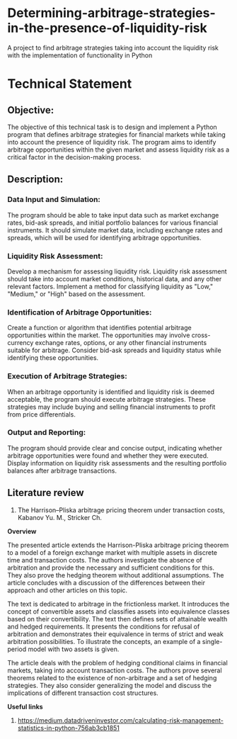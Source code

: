 # Determining-arbitrage-strategies-in-the-presence-of-liquidity-risk
A project to find arbitrage strategies taking into account the liquidity risk with the implementation of functionality in Python

# Technical Statement 


## Objective:

The objective of this technical task is to design and implement a Python program that defines arbitrage strategies for financial markets while taking into account the presence of liquidity risk. The program aims to identify arbitrage opportunities within the given market and assess liquidity risk as a critical factor in the decision-making process.

## Description:

### Data Input and Simulation:

The program should be able to take input data such as market exchange rates, bid-ask spreads, and initial portfolio balances for various financial instruments.
It should simulate market data, including exchange rates and spreads, which will be used for identifying arbitrage opportunities.

### Liquidity Risk Assessment:

Develop a mechanism for assessing liquidity risk. Liquidity risk assessment should take into account market conditions, historical data, and any other relevant factors.
Implement a method for classifying liquidity as "Low," "Medium," or "High" based on the assessment.

### Identification of Arbitrage Opportunities:
Create a function or algorithm that identifies potential arbitrage opportunities within the market. The opportunities may involve cross-currency exchange rates, options, or any other financial instruments suitable for arbitrage.
Consider bid-ask spreads and liquidity status while identifying these opportunities.

### Execution of Arbitrage Strategies:
When an arbitrage opportunity is identified and liquidity risk is deemed acceptable, the program should execute arbitrage strategies.
These strategies may include buying and selling financial instruments to profit from price differentials.

### Output and Reporting:

The program should provide clear and concise output, indicating whether arbitrage opportunities were found and whether they were executed.
Display information on liquidity risk assessments and the resulting portfolio balances after arbitrage transactions.


## Literature review

1. The Harrison–Pliska arbitrage pricing theorem under transaction costs, Kabanov Yu. M., Stricker Ch.

**Overview**

The presented article extends the Harrison-Pliska arbitrage pricing theorem to a model of a foreign exchange market with multiple assets in discrete time and transaction costs. The authors investigate the absence of arbitration and provide the necessary and sufficient conditions for this. They also prove the hedging theorem without additional assumptions. The article concludes with a discussion of the differences between their approach and other articles on this topic.

The text is dedicated to arbitrage in the frictionless market. It introduces the concept of convertible assets and classifies assets into equivalence classes based on their convertibility. The text then defines sets of attainable wealth and hedged requirements. It presents the conditions for refusal of arbitration and demonstrates their equivalence in terms of strict and weak arbitration possibilities. To illustrate the concepts, an example of a single-period model with two assets is given.

The article deals with the problem of hedging conditional claims in financial markets, taking into account transaction costs. The authors prove several theorems related to the existence of non-arbitrage and a set of hedging strategies. They also consider generalizing the model and discuss the implications of different transaction cost structures.

**Useful links**

1. https://medium.datadriveninvestor.com/calculating-risk-management-statistics-in-python-756ab3cb1851